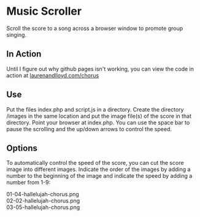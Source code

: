 # Music Scroller
Scroll the score to a song across a browser window to promote group singing.

## In Action
Until I figure out why github pages isn't working, you can view the code in action at [laurenandlloyd.com/chorus](laurenandlloyd.com/chorus)

## Use
Put the files index.php and script.js in a directory. Create the directory /images in the same location and put the image file(s) of the score in that directory. Point your browser at index.php. You can use the space bar to pause the scrolling and the up/down arrows to control the speed.

## Options
To automatically control the speed of the score, you can cut the score image into different images. Indicate the order of the images by adding a number to the beginning of the image and indicate the speed by adding a number from 1-9:

01-04-hallelujah-chorus.png  
02-02-hallelujah-chorus.png  
03-05-hallelujah-chorus.png  

